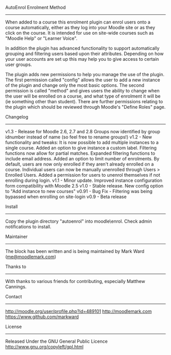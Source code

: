 AutoEnrol Enrolment Method
*********************

When added to a course this enrolment plugin can enrol users onto a course automatically,
either as they log into your Moodle site or as they click on the course. It is intended 
for use on site-wide courses such as "Moodle Help" or "Learner Voice". 

In addition the plugin has advanced functionality to support automatically grouping and
filtering users based upon their attributes. Depending on how your user accounts are set
up this may help you to give access to certain user groups.

The plugin adds new permissions to help you manage the use of the plugin. The
first permission called "config" allows the user to add a new instance of the plugin
and change only the most basic options. The second permission is called "method" and gives
users the ability to change when the user will be enrolled on a course, and what type of 
enrolment it will be (ie something other than student). There are further permissions 
relating to the plugin which should be reviewed through Moodle's "Define Roles" page.

Changelog
**********
v1.3   - Release for Moodle 2.6, 2.7 and 2.8
           Groups now identified by group idnumber instead of name (so feel free to rename groups!)
v1.2   - New functionality and tweaks:
           It is now possible to add multiple instances to a single course.
           Added an option to give instance a custom label.
           Filtering functions now allow for partial matches.
           Expanded filtering functions to include email address.
           Added an option to limit number of enrolments. 
           By default, users are now only enrolled if they aren't already enrolled on a course.
           Individual users can now be manually unenrolled through Users > Enrolled Users.
           Added a permission for users to unenrol themselves if not enrolling during login.
v1.1   - Minor update. Improved instance configuration form compatibility with Moodle 2.5
v1.0   - Stable release. New config option to "Add instance to new courses"
v0.91  - Bug Fix - Filtering was being bypassed when enrolling on site-login
v0.9   - Beta release

Install
**********

Copy the plugin directory "autoenrol" into moodle\enrol\. 
Check admin notifications to install.

Maintainer
**********

The block has been written and is being maintained by Mark Ward (me@moodlemark.com)

Thanks to
**********
With thanks to various friends for contributing, especially Matthew Cannings.

Contact
*******

http://moodle.org/user/profile.php?id=489101
http://moodlemark.com
https://www.github.com/markward


License
*******

Released Under the GNU General Public Licence http://www.gnu.org/copyleft/gpl.html